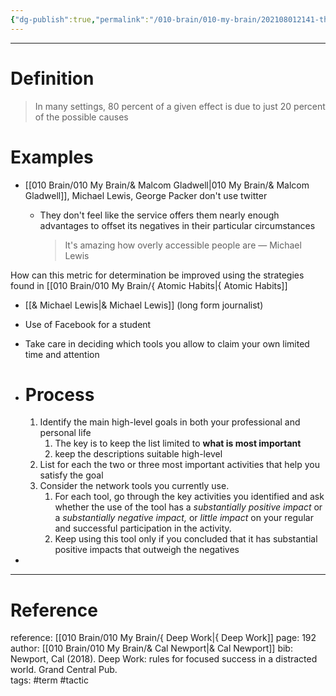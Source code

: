 ```yaml
---
{"dg-publish":true,"permalink":"/010-brain/010-my-brain/202108012141-the-law-of-the-vital-few/","created":"2021-08-01T21:41:03.000-04:00","updated":"2025-03-21T15:53:24.000-04:00"}
---
```


---

# Definition
> In many settings, 80 percent of a given effect is due to just 20 percent of the possible causes

# Examples

-   [[010 Brain/010 My Brain/& Malcom Gladwell\|010 My Brain/& Malcom Gladwell]], Michael Lewis, George Packer don't use twitter
    
    -   They don't feel like the service offers them nearly enough advantages to offset its negatives in their particular circumstances
        
        > It's amazing how overly accessible people are — Michael Lewis

How can this metric for determination be improved using the strategies found in [[010 Brain/010 My Brain/{  Atomic Habits\|{  Atomic Habits]]
    
  -   [[& Michael Lewis\|& Michael Lewis]] (long form journalist)
  -   Use of Facebook for a student
  - Take care in deciding which tools you allow to claim your own limited time and attention
	
- #  Process
    
    1.  Identify the main high-level goals in both your professional and personal life
        1.  The key is to keep the list limited to **what is most important**
        2.  keep the descriptions suitable high-level
    2.  List for each the two or three most important activities that help you satisfy the goal
    3.  Consider the network tools you currently use.
        1.  For each tool, go through the key activities you identified and ask whether the use of the tool has a _substantially positive impact_ or a _substantially negative impact,_ or _little impact_ on your regular and successful participation in the activity.
        2.  Keep using this tool only if you concluded that it has substantial positive impacts that outweigh the negatives
-   

---

# Reference

reference: [[010 Brain/010 My Brain/{ Deep Work\|{ Deep Work]] 
page: 192 
author: [[010 Brain/010 My Brain/& Cal Newport\|& Cal Newport]]
bib: Newport, Cal (2018). Deep Work: rules for focused success in a distracted world. Grand Central Pub.  
tags: #term #tactic 